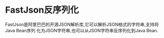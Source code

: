 # FastJson反序列化

FastJson是阿⾥巴巴的开源JSON解析库,它可以解析JSON格式的字符串,⽀持将Java Bean序列
化为JSON字符串,也可以从JSON字符串反序列化到Java Bean.

## 